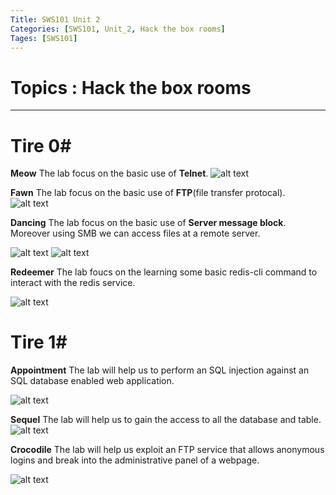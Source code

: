 ```yaml
---
Title: SWS101 Unit 2
Categories: [SWS101, Unit_2, Hack the box rooms]
Tages: [SWS101]
---
```


# Topics : Hack the box rooms
---
# Tire 0#

**Meow**
The lab focus on the basic use of **Telnet**.
![alt text](meow.png)

**Fawn**
The lab focus on the basic use of **FTP**(file transfer protocal).
![alt text](fawn.png)

**Dancing**
The lab focus on the basic use of **Server message block**. Moreover using SMB we can access files at a remote server.

![alt text](dancing.png)
![alt text](dancing2.png)

**Redeemer**
The lab foucs on the learning some basic redis-cli command to interact with the redis service.

![alt text](redemmer.png)

# Tire 1#

**Appointment**
The lab will help us to perform an SQL injection against an SQL database enabled web application.

![alt text](appointment.png)

**Sequel**
The lab will help us to gain the access to all the database and table.
![alt text](sql.png)

**Crocodile**
The lab will help us exploit an FTP service that allows anonymous logins and break into the administrative panel of a webpage.

![alt text](crocodile.png)
